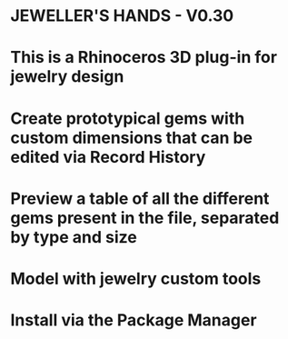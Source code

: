 
# JEWELLER'S HANDS - V0.30
# This is a Rhinoceros 3D plug-in for jewelry design

# Create prototypical gems with custom dimensions that can be edited via Record History
# Preview a table of all the different gems present in the file, separated by type and size
# Model with jewelry custom tools

# Install via the Package Manager
